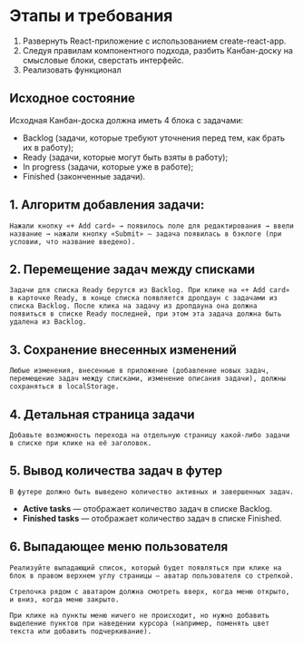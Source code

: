 # Этапы и требования

1. Развернуть React-приложение с использованием create-react-app.
2. Следуя правилам компонентного подхода, разбить Канбан-доску на смысловые блоки, сверстать интерфейс.
3. Реализовать функционал

## Исходное состояние

Исходная Канбан-доска должна иметь 4 блока с задачами:

<ul>
  <li>
    Backlog (задачи, которые требуют уточнения перед тем, как брать их в работу);
  </li>
  <li>
    Ready (задачи, которые могут быть взяты в работу);</li>
  <li>
    In progress (задачи, которые уже в работе);</li>
  <li>
    Finished (законченные задачи).
  </li>
</ul>

## 1. Алгоритм добавления задачи:  

`Нажали кнопку «+ Add card» → появилось поле для редактирования → ввели название → нажали кнопку «Submit» — задача появилась в бэклоге (при условии, что название введено).`

## 2. Перемещение задач между списками

`Задачи для списка Ready берутся из Backlog. При клике на «+ Add card» в карточке Ready, в конце списка появляется дропдаун с задачами из списка Backlog. После клика на задачу из дропдауна она должна появиться в списке Ready последней, при этом эта задача должна быть удалена из Backlog.`

## 3. Сохранение внесенных изменений

`Любые изменения, внесенные в приложение (добавление новых задач, перемещение задач между списками, изменение описания задачи), должны сохраняться в localStorage.`

## 4. Детальная страница задачи

`Добавьте возможность перехода на отдельную страницу какой-либо задачи в списке при клике на её заголовок.`

## 5. Вывод количества задач в футер

`В футере должно быть выведено количество активных и завершенных задач.`
<ul>
  <li>
    <strong>Active tasks</strong> — отображает количество задач в списке Backlog.
  </li>
  <li>
    <strong>Finished tasks</strong> — отображает количество задач в списке Finished.
  </li>
</ul>

## 6. Выпадающее меню пользователя

`Реализуйте выпадающий список, который будет появляться при клике на блок в правом верхнем углу страницы — аватар пользователя со стрелкой.`

`Стрелочка рядом с аватаром должна смотреть вверх, когда меню открыто, и вниз, когда меню закрыто.`

`При клике на пункты меню ничего не происходит, но нужно добавить выделение пунктов при наведении курсора (например, поменять цвет текста или добавить подчеркивание).`

